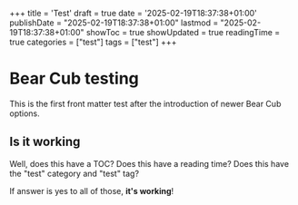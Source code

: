 +++
title = 'Test'
draft = true
date = '2025-02-19T18:37:38+01:00'
publishDate = "2025-02-19T18:37:38+01:00"
lastmod = "2025-02-19T18:37:38+01:00"
showToc = true
showUpdated = true
readingTime = true
categories = ["test"]
tags = ["test"]
+++
# Bear Cub testing
This is the first front matter test after the introduction of newer Bear Cub options.
## Is it working
Well, does this have a TOC?
Does this have a reading time?
Does this have the "test" category and "test" tag?

If answer is yes to all of those, **it's working**!
